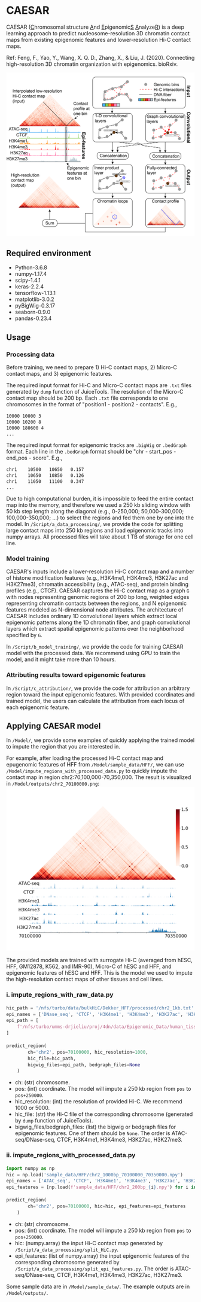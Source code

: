 # CAESAR
CAESAR (<ins>C</ins>hromosomal structure <ins>A</ins>nd <ins>E</ins>pigenomic<ins>S</ins> <ins>A</ins>nalyze<ins>R</ins>) 
is a deep learning approach to predict nucleosome-resolution 3D chromatin contact maps from
existing epigenomic features and lower-resolution Hi-C contact maps.

Ref: Feng, F., Yao, Y., Wang, X. Q. D., Zhang, X., & Liu, J. (2020). Connecting high-resolution 3D chromatin organization with epigenomics. bioRxiv.

![GitHub Logo](/Image/CAESAR.png)

## Required environment
- Python-3.6.8
- numpy-1.17.4
- scipy-1.4.1
- keras-2.2.4
- tensorflow-1.13.1
- matplotlib-3.0.2
- pyBigWig-0.3.17
- seaborn-0.9.0
- pandas-0.23.4

## Usage
### Processing data
Before training, we need to prepare 1) Hi-C contact maps, 2) Micro-C contact maps, and 3) epigenomic features.

The required input format for Hi-C and Micro-C contact maps are ``.txt`` files generated by ``dump`` function of JuiceTools.
The resolution of the Micro-C contact map should be 200 bp.
Each ``.txt`` file corresponds to one chromosomes in the format of "position1 - position2 - contacts". E.g.,
```
10000 10000 3
10000 10200 8
10000 180600 4
...
```
The required input format for epigenomic tracks are ``.bigWig`` or ``.bedGraph`` format.
Each line in the ``.bedGraph`` format should be "chr - start_pos - end_pos - score". E.g.,
```
chr1    10500   10650   0.157
chr1    10650   10850   0.126
chr1    11050   11100   0.347
...
```

Due to high computational burden, it is impossible to feed the entire contact map into the memory,
and therefore we used a 250 kb sliding window with 50 kb step length along the diagonal
(e.g., 0-250,000; 50,000-300,000; 100,000-350,000; ...) to
select the regions and fed them one by one into the model.
In ``/Script/a_data_processing/``, we provide the code for splitting large contact maps into
250 kb regions and load epigenomic tracks into numpy arrays.
All processed files will take about 1 TB of storage for one cell line.

### Model training
CAESAR's inputs include a lower-resolution Hi-C contact map
and a number of histone modification features
(e.g., H3K4me1, H3K4me3, H3K27ac and H3K27me3), chromatin accessibility (e.g., ATAC-seq), and protein binding profiles (e.g., CTCF).
CAESAR captures the Hi-C contact map as a graph `G` with nodes representing genomic regions of 200 bp long,
weighted edges representing chromatin contacts between the regions,
and N epigenomic features modeled as N-dimensional node attributes.
The architecture of CAESAR includes ordinary 1D convolutional layers which extract local epigenomic patterns along the 1D chromatin fiber,
and graph convolutional layers which extract spatial epigenomic patterns over the neighborhood specified by `G`.

In ``/Script/b_model_training/``, we provide the code for training CAESAR model with the processed data.
We recommend using GPU to train the model, and it might take more than 10 hours.

### Attributing results toward epigenomic features
In ``/Script/c_attribution/``, we provide the code for attribution an arbitrary region toward the input epigenomic features.
With provided coordinates and trained model, the users can calculate the attribution
from each locus of each epigenomic feature.


## Applying CAESAR model
In ``/Model/``, we provide some examples of quickly applying the trained model to impute the region
that you are interested in.

For example, after loading the processed Hi-C contact map and epugenomic features of HFF from ``/Model/sample_data/HFF/``,
we can use ``/Model/impute_regions_with_processed_data.py`` to quickly impute the contact map in region chr2:70,100,000-70,350,000.
The result is visualized in ``/Model/outputs/chr2_70100000.png``:
![GitHub Logo](/Model/outputs/chr2_70100000_pred.png)

The provided models are trained with surrogate Hi-C (averaged from hESC, HFF, GM12878, K562, and IMR-90),
Micro-C of hESC and HFF, and epigenomic features of hESC and HFF.
This is the model we used to impute the high-resolution contact maps of other tissues and cell lines.
### i. impute_regions_with_raw_data.py
```python
hic_path = '/nfs/turbo/data/bulkHiC/Dekker_HFF/processed/chr2_1kb.txt'
epi_names = ['DNase_seq', 'CTCF', 'H3K4me1', 'H3K4me3', 'H3K27ac', 'H3K27me3']
epi_path = [
    f'/nfs/turbo/umms-drjieliu/proj/4dn/data/Epigenomic_Data/human_tissues/K562/K562_{i}_hg38.bigWig' for i in epi_names
]

predict_region(
        ch='chr2', pos=70100000, hic_resolution=1000,
        hic_file=hic_path,
        bigwig_files=epi_path, bedgraph_files=None
    )
```
- ch: (str) chromosome.
- pos: (int) coordinate. The model will impute a 250 kb region from `pos` to `pos+250000`.
- hic_resolution: (int) the resolution of provided Hi-C. We recommend 1000 or 5000.
- hic_file: (str) the Hi-C file of the corresponding chromosome (generated by ``dump`` function of JuiceTools).
- bigwig_files/bedgraph_files: (list) the bigwig or bedgraph files for epigenomic features.
One of them should be `None`.
The order is ATAC-seq/DNase-seq, CTCF, H3K4me1, H3K4me3, H3K27ac, H3K27me3.


### ii. impute_regions_with_processed_data.py
```python
import numpy as np
hic = np.load('sample_data/HFF/chr2_1000bp_70100000_70350000.npy')
epi_names = ['ATAC_seq', 'CTCF', 'H3K4me1', 'H3K4me3', 'H3K27ac', 'H3K27me3']
epi_features = [np.load(f'sample_data/HFF/chr2_200bp_{i}.npy') for i in epi_names]

predict_region(
        ch='chr2', pos=70100000, hic=hic, epi_features=epi_features
    )
```
- ch: (str) chromosome.
- pos: (int) coordinate. The model will impute a 250 kb region from `pos` to `pos+250000`.
- hic: (numpy.array) the input Hi-C contact map generated by ``/Script/a_data_processing/split_HiC.py``.
- epi_features: (list of numpy.array) the input epigenomic features of the corresponding chromosome generated by ``/Script/a_data_processing/split_epi_features.py``.
The order is ATAC-seq/DNase-seq, CTCF, H3K4me1, H3K4me3, H3K27ac, H3K27me3.

Some sample data are in ``/Model/sample_data/``. The example outputs are in ``/Model/outputs/``.



